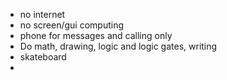 - no internet
- no screen/gui computing
- phone for messages and calling only
- Do math, drawing, logic and logic gates, writing
- skateboard
- 